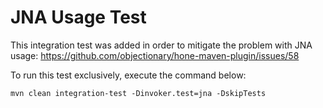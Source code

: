 # JNA Usage Test

This integration test was added in order to mitigate the problem 
with JNA usage: https://github.com/objectionary/hone-maven-plugin/issues/58

To run this test exclusively, execute the command below:

```shell
mvn clean integration-test -Dinvoker.test=jna -DskipTests
```